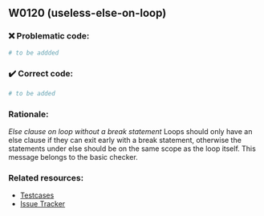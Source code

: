 ## W0120 (useless-else-on-loop)

### :x: Problematic code:

```python
# to be addded
```

### :heavy_check_mark: Correct code:

```python
# to be added
```

### Rationale:

 *Else clause on loop without a break statement*
  Loops should only have an else clause if they can exit early with a break
  statement, otherwise the statements under else should be on the same scope as
  the loop itself. This message belongs to the basic checker.



### Related resources:

- [Testcases](#)
- [Issue Tracker](https://github.com/PyCQA/pylint/issues?q=is%3Aissue+%22useless-else-on-loop%22+OR+%22W0120%22)
